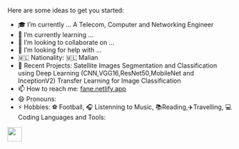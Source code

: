 

Here are some ideas to get you started:

- 🎓 I’m currently ... A Telecom, Computer and Networking Engineer
- 🌱 I’m currently learning ...
- 👯 I’m looking to collaborate on ...
- 🤔 I’m looking for help with ...
- 🇲🇱 Nationality: 🇲🇱 Malian
- 💬 Recent Projects: Satellite Images Segmentation and Classification using Deep Learning (CNN,VGG16,ResNet50,MobileNet and InceptionV2)
                      Transfer Learning for Image Classification
- 📫 How to reach me: [fane.netlify.app](https://fane.netlify.app)
- 😄 Pronouns: 
- ⚡ Hobbies: ⚽️ Football, 🎧 Listenning to Music, 📚Reading,✈️Travelling, 💻 Coding
Languages and Tools:
<img height="32" width="32" src="https://unpkg.com/simple-icons@v4/javascript/javascript.svg" />
